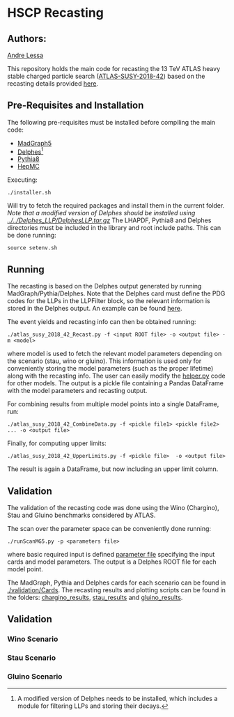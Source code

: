 # HSCP Recasting #

## Authors: ##
[Andre Lessa](mailto:andre.lessa@ufabc.edu.br)

This repository holds the main code for recasting the 13 TeV ATLAS heavy stable charged particle
search ([ATLAS-SUSY-2018-42](http://atlas.web.cern.ch/Atlas/GROUPS/PHYSICS/PAPERS/SUSY-2018-42/))
based on the recasting details provided [here](http://atlas.web.cern.ch/Atlas/GROUPS/PHYSICS/PAPERS/SUSY-2018-42/hepdata_info.pdf).

## Pre-Requisites and Installation ##

The following pre-requisites must be installed before compiling the main code:

  * [MadGraph5](https://launchpad.net/mg5amcnlo/)
  * [Delphes](https://cp3.irmp.ucl.ac.be/projects/delphes)[^1]
  * [Pythia8](https://pythia.org/)
  * [HepMC](http://hepmc.web.cern.ch/hepmc/)

Executing:

```
./installer.sh
```

Will try to fetch the required packages and install them in the current folder.
*Note that a modified version of Delphes should be installed using [../../Delphes_LLP/DelphesLLP.tar.gz](../../Delphes_LLP/DelphesLLP.tar.gz)*
The LHAPDF, Pythia8 and Delphes directories must be included in the library and root include paths.
This can be done running:

```
source setenv.sh
```

## Running ##

The recasting is based on the Delphes output generated by running MadGraph/Pythia/Delphes.
Note that the Delphes card must define the PDG codes for the LLPs in the LLPFilter block, so the relevant information is stored in the Delphes output. An example can be found [here](./validation/Cards/chargino/delphes_card_chargino).


The event yields and recasting info can then be obtained running:

```
./atlas_susy_2018_42_Recast.py -f <input ROOT file> -o <output file> -m <model>
```

where model is used to fetch the relevant model parameters depending on the scenario (stau, wino or gluino).
This information is used only for conveniently storing the model parameters (such as the proper lifetime) along with the recasting info.
The user can easily modify the [helper.py](./helper.py) code for other models.
The output is a pickle file containing a Pandas DataFrame with the model parameters and recasting output.


For combining results from multiple model points into a single DataFrame, run:

```
./atlas_susy_2018_42_CombineData.py -f <pickle file1> <pickle file2> ... -o <output file>
```

Finally, for computing upper limits:

```
./atlas_susy_2018_42_UpperLimits.py -f <pickle file>  -o <output file>
```

The result is again a DataFrame, but now including an upper limit column.



## Validation

The validation of the recasting code was done using the Wino (Chargino), Stau and Gluino benchmarks considered by ATLAS.

The scan over the parameter space can be conveniently done running:

```
./runScanMG5.py -p <parameters file>
```
where basic required input is defined [parameter file](./validation/scan_parameters_chargino.ini) specifying the input cards and model parameters.
The output is a Delphes ROOT file for each model point.

The MadGraph, Pythia and Delphes cards for each scenario can be found in [./validation/Cards](./validation/Cards/).
The recasting results and plotting scripts can be found in the folders: [chargino_results](./validation/chargino_results), [stau_results](./validation/stau_results) and [gluino_results](./validation/gluino_results).

## Validation ##

### Wino Scenario



### Stau Scenario


### Gluino Scenario


[^1]: A modified version of Delphes needs to be installed, which includes a module for filtering LLPs
      and storing their decays.  


